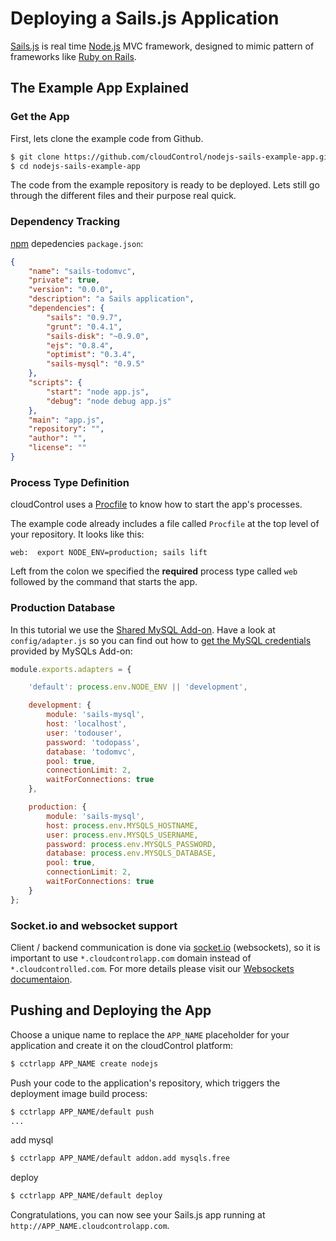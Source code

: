 # Deploying a Sails.js Application

[Sails.js] is real time [Node.js] MVC framework, designed to mimic pattern of frameworks like [Ruby on Rails].

## The Example App Explained

### Get the App
First, lets clone the example code from Github.
~~~bash
$ git clone https://github.com/cloudControl/nodejs-sails-example-app.git
$ cd nodejs-sails-example-app
~~~

The code from the example repository is ready to be deployed. Lets still go
through the different files and their purpose real quick.

### Dependency Tracking

[npm] depedencies
`package.json`:
~~~json
{
    "name": "sails-todomvc",
    "private": true,
    "version": "0.0.0",
    "description": "a Sails application",
    "dependencies": {
        "sails": "0.9.7",
        "grunt": "0.4.1",
        "sails-disk": "~0.9.0",
        "ejs": "0.8.4",
        "optimist": "0.3.4",
        "sails-mysql": "0.9.5"
    },
    "scripts": {
        "start": "node app.js",
        "debug": "node debug app.js"
    },
    "main": "app.js",
    "repository": "",
    "author": "",
    "license": ""
}
~~~


### Process Type Definition
cloudControl uses a [Procfile] to know how to start the app's processes.

The example code already includes a file called `Procfile` at the top level of
your repository. It looks like this:
~~~
web:  export NODE_ENV=production; sails lift
~~~

Left from the colon we specified the **required** process type called `web`
followed by the command that starts the app.

### Production Database

In this tutorial we use the [Shared MySQL Add-on][mysqls]. Have a look at
`config/adapter.js` so you can find out how to [get the MySQL
credentials][get-conf] provided by MySQLs Add-on:
~~~javascript
module.exports.adapters = {

    'default': process.env.NODE_ENV || 'development',

    development: {
        module: 'sails-mysql',
        host: 'localhost',
        user: 'todouser',
        password: 'todopass',
        database: 'todomvc',
        pool: true,
        connectionLimit: 2,
        waitForConnections: true
    },

    production: {
        module: 'sails-mysql',
        host: process.env.MYSQLS_HOSTNAME,
        user: process.env.MYSQLS_USERNAME,
        password: process.env.MYSQLS_PASSWORD,
        database: process.env.MYSQLS_DATABASE,
        pool: true,
        connectionLimit: 2,
        waitForConnections: true
    }
};
~~~

### Socket.io and websocket support

Client / backend communication is done via [socket.io](http://socket.io/) (websockets), so it is important to use `*.cloudcontrolapp.com` domain instead of `*.cloudcontrolled.com`. For more details please visit our [Websockets documentaion](https://www.cloudcontrol.com/dev-center/Platform%20Documentation#websockets).

## Pushing and Deploying the App

Choose a unique name to replace the `APP_NAME` placeholder for your application
and create it on the cloudControl platform:
~~~bash
$ cctrlapp APP_NAME create nodejs
~~~

Push your code to the application's repository, which triggers the deployment
image build process:
~~~bash
$ cctrlapp APP_NAME/default push
...
~~~

add mysql
~~~bash
$ cctrlapp APP_NAME/default addon.add mysqls.free
~~~

deploy
~~~bash
$ cctrlapp APP_NAME/default deploy
~~~

Congratulations, you can now see your Sails.js app running at
`http://APP_NAME.cloudcontrolapp.com`.

[Node.js]: http://nodejs.org/
[Sails.js]: http://sailsjs.org/
[Ruby on Rails]: http://rubyonrails.org/
[npm]: https://npmjs.org/
[cloudControl]: http://www.cloudcontrol.com
[Procfile]: https://www.cloudcontrol.com/dev-center/Platform%20Documentation#buildpacks-and-the-procfile
[get-conf]: https://www.cloudcontrol.com/dev-center/Guides/NodeJS/Add-on%20credentials
[mysqls]: https://www.cloudcontrol.com/dev-center/Add-on%20Documentation/Data%20Storage/MySQLs
